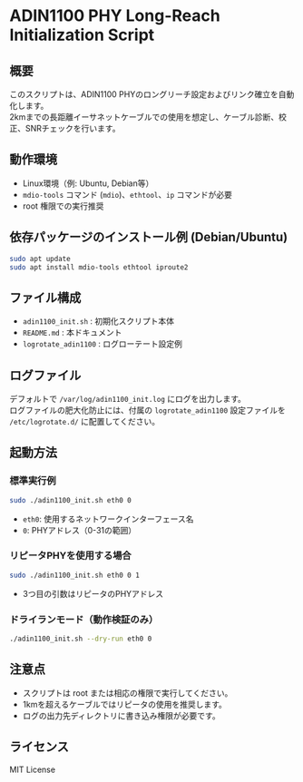 # ADIN1100 PHY Long-Reach Initialization Script

## 概要
このスクリプトは、ADIN1100 PHYのロングリーチ設定およびリンク確立を自動化します。  
2kmまでの長距離イーサネットケーブルでの使用を想定し、ケーブル診断、校正、SNRチェックを行います。

## 動作環境
- Linux環境（例: Ubuntu, Debian等）
- `mdio-tools` コマンド (`mdio`)、`ethtool`、`ip` コマンドが必要
- root 権限での実行推奨

## 依存パッケージのインストール例 (Debian/Ubuntu)

```bash
sudo apt update
sudo apt install mdio-tools ethtool iproute2
```

## ファイル構成

- `adin1100_init.sh` : 初期化スクリプト本体
- `README.md`        : 本ドキュメント
- `logrotate_adin1100` : ログローテート設定例

## ログファイル
デフォルトで `/var/log/adin1100_init.log` にログを出力します。  
ログファイルの肥大化防止には、付属の `logrotate_adin1100` 設定ファイルを `/etc/logrotate.d/` に配置してください。

## 起動方法

### 標準実行例
```bash
sudo ./adin1100_init.sh eth0 0
```

- `eth0`: 使用するネットワークインターフェース名
- `0`: PHYアドレス（0-31の範囲）

### リピータPHYを使用する場合
```bash
sudo ./adin1100_init.sh eth0 0 1
```
- 3つ目の引数はリピータのPHYアドレス

### ドライランモード（動作検証のみ）
```bash
./adin1100_init.sh --dry-run eth0 0
```

## 注意点
- スクリプトは root または相応の権限で実行してください。  
- 1kmを超えるケーブルではリピータの使用を推奨します。  
- ログの出力先ディレクトリに書き込み権限が必要です。  

## ライセンス
MIT License
